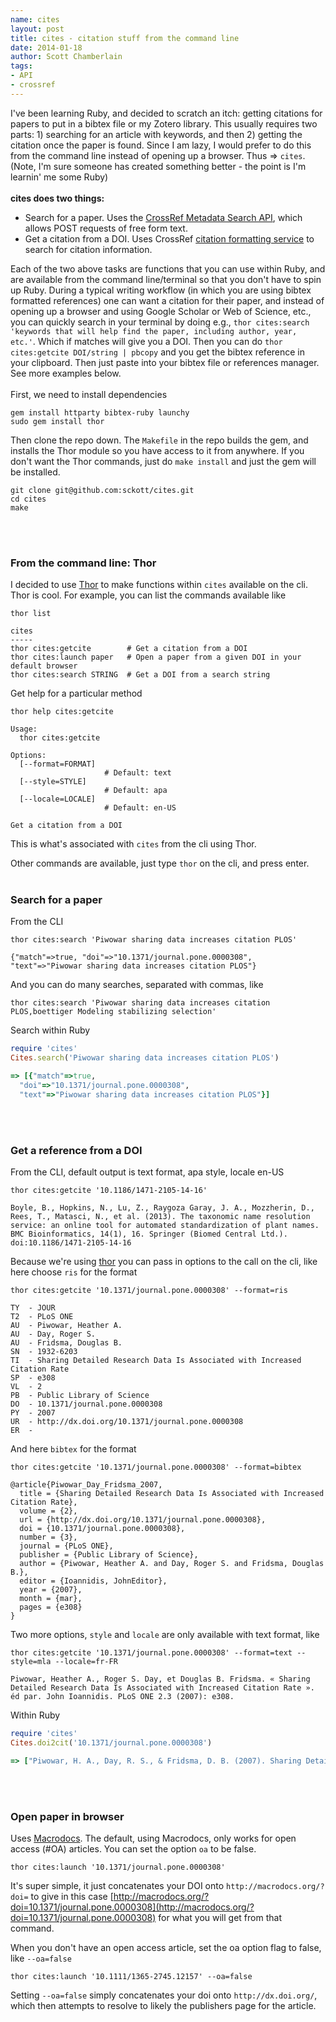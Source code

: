 ```yaml
---
name: cites
layout: post
title: cites - citation stuff from the command line
date: 2014-01-18
author: Scott Chamberlain
tags:
- API
- crossref
---
```



I've been learning Ruby, and decided to scratch an itch: getting citations for papers to put in a bibtex file or my Zotero library. This usually requires two parts: 1) searching for an article with keywords, and then 2) getting the citation once the paper is found.  Since I am lazy, I would prefer to do this from the command line instead of opening up a browser.  Thus => `cites`. (Note, I'm sure someone has created something better - the point is I'm learnin' me some Ruby)
<br><br>
__cites does two things:__ 

* Search for a paper. Uses the [CrossRef Metadata Search API](http://search.crossref.org/help/api), which allows POST requests of free form text. 
* Get a citation from a DOI. Uses CrossRef [citation formatting service](http://labs.crossref.org/citation-formatting-service/) to search for citation information.

Each of the two above tasks are functions that you can use within Ruby, and are available from the command line/terminal so that you don't have to spin up Ruby. During a typical writing workflow (in which you are using bibtex formatted references) one can want a citation for their paper, and instead of opening up a browser and using Google Scholar or Web of Science, etc., you can quickly search in your terminal by doing e.g., `thor cites:search 'keywords that will help find the paper, including author, year, etc.'`. Which if matches will give you a DOI. Then you can do `thor cites:getcite DOI/string | pbcopy` and you get the bibtex reference in your clipboard. Then just paste into your bibtex file or references manager. See more examples below.
<br><br>
First, we need to install dependencies

```
gem install httparty bibtex-ruby launchy
sudo gem install thor
```

Then clone the repo down. The `Makefile` in the repo builds the gem, and installs the Thor module so you have access to it from anywhere. If you don't want the Thor commands, just do `make install` and just the gem will be installed.

```
git clone git@github.com:sckott/cites.git
cd cites
make
```
<br><br>
### From the command line: Thor

I decided to use [Thor](http://whatisthor.com/) to make functions within `cites` available on the cli. Thor is cool. For example, you can list the commands available like

```
thor list
```

```
cites
-----
thor cites:getcite        # Get a citation from a DOI
thor cites:launch paper   # Open a paper from a given DOI in your default browser
thor cites:search STRING  # Get a DOI from a search string
```

Get help for a particular method

```
thor help cites:getcite
```

```
Usage:
  thor cites:getcite

Options:
  [--format=FORMAT]
                     # Default: text
  [--style=STYLE]
                     # Default: apa
  [--locale=LOCALE]
                     # Default: en-US

Get a citation from a DOI
```

This is what's associated with `cites` from the cli using Thor.

Other commands are available, just type `thor` on the cli, and press enter. 
<br><br>
### Search for a paper 

From the CLI

```
thor cites:search 'Piwowar sharing data increases citation PLOS'
```

```
{"match"=>true, "doi"=>"10.1371/journal.pone.0000308", "text"=>"Piwowar sharing data increases citation PLOS"}
```

And you can do many searches, separated with commas, like

```
thor cites:search 'Piwowar sharing data increases citation PLOS,boettiger Modeling stabilizing selection'
```

Search within Ruby

```ruby
require 'cites'
Cites.search('Piwowar sharing data increases citation PLOS')
```

```ruby
=> [{"match"=>true,
  "doi"=>"10.1371/journal.pone.0000308",
  "text"=>"Piwowar sharing data increases citation PLOS"}]
```
<br><br>
### Get a reference from a DOI

From the CLI, default output is text format, apa style, locale en-US

```
thor cites:getcite '10.1186/1471-2105-14-16'
```

```
Boyle, B., Hopkins, N., Lu, Z., Raygoza Garay, J. A., Mozzherin, D., Rees, T., Matasci, N., et al. (2013). The taxonomic name resolution service: an online tool for automated standardization of plant names. BMC Bioinformatics, 14(1), 16. Springer (Biomed Central Ltd.). doi:10.1186/1471-2105-14-16
```

Because we're using [thor](http://whatisthor.com/) you can pass in options to the call on the cli, like here choose `ris` for the format

```
thor cites:getcite '10.1371/journal.pone.0000308' --format=ris
```

```
TY  - JOUR
T2  - PLoS ONE
AU  - Piwowar, Heather A.
AU  - Day, Roger S.
AU  - Fridsma, Douglas B.
SN  - 1932-6203
TI  - Sharing Detailed Research Data Is Associated with Increased Citation Rate
SP  - e308
VL  - 2
PB  - Public Library of Science
DO  - 10.1371/journal.pone.0000308
PY  - 2007
UR  - http://dx.doi.org/10.1371/journal.pone.0000308
ER  -
```

And here `bibtex` for the format

```
thor cites:getcite '10.1371/journal.pone.0000308' --format=bibtex
```

```
@article{Piwowar_Day_Fridsma_2007,
  title = {Sharing Detailed Research Data Is Associated with Increased Citation Rate},
  volume = {2},
  url = {http://dx.doi.org/10.1371/journal.pone.0000308},
  doi = {10.1371/journal.pone.0000308},
  number = {3},
  journal = {PLoS ONE},
  publisher = {Public Library of Science},
  author = {Piwowar, Heather A. and Day, Roger S. and Fridsma, Douglas B.},
  editor = {Ioannidis, JohnEditor},
  year = {2007},
  month = {mar},
  pages = {e308}
}
```

Two more options, `style` and `locale` are only available with text format, like

```
thor cites:getcite '10.1371/journal.pone.0000308' --format=text --style=mla --locale=fr-FR
```

```
Piwowar, Heather A., Roger S. Day, et Douglas B. Fridsma. « Sharing Detailed Research Data Is Associated with Increased Citation Rate ». éd par. John Ioannidis. PLoS ONE 2.3 (2007): e308.
```

Within Ruby

```ruby
require 'cites'
Cites.doi2cit('10.1371/journal.pone.0000308')
```

```ruby
=> ["Piwowar, H. A., Day, R. S., & Fridsma, D. B. (2007). Sharing Detailed Research Data Is Associated with Increased Citation Rate. (J. Ioannidis, Ed.)PLoS ONE, 2(3), e308. Public Library of Science. doi:10.1371/journal.pone.0000308"]
```
<br><br>
### Open paper in browser

Uses [Macrodocs](http://macrodocs.org/). The default, using Macrodocs, only works for open access (#OA) articles. You can set the option `oa` to be false. 

```
thor cites:launch '10.1371/journal.pone.0000308'
```

It's super simple, it just concatenates your DOI onto `http://macrodocs.org/?doi=` to give in this case [http://macrodocs.org/?doi=10.1371/journal.pone.0000308](http://macrodocs.org/?doi=10.1371/journal.pone.0000308) for what you will get from that command. 

When you don't have an open access article, set the oa option flag to false, like `--oa=false`

```
thor cites:launch '10.1111/1365-2745.12157' --oa=false
```

Setting `--oa=false` simply concatenates your doi onto `http://dx.doi.org/`, which then attempts to resolve to likely the publishers page for the article.